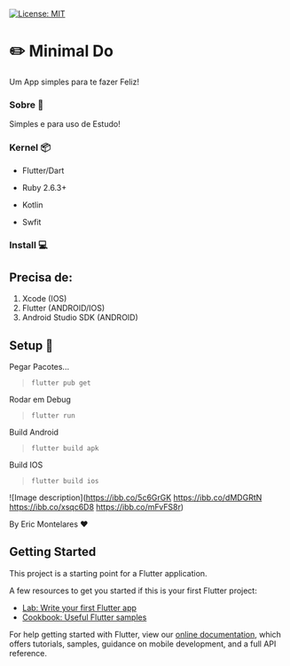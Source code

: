 [![License: MIT](https://img.shields.io/badge/License-MIT-yellow.svg)](https://opensource.org/licenses/MIT)

#  :pencil2:  Minimal Do
Um App simples para te fazer Feliz!

<h3> Sobre 📃</h3>

Simples e para uso de Estudo!

<h3> Kernel 📦</h3>

- Flutter/Dart

- Ruby 2.6.3+ 
- Kotlin
- Swfit


<h3> Install 💻</h3>

## Precisa de:
1. Xcode (IOS)
2. Flutter (ANDROID/IOS)
3. Android Studio SDK (ANDROID)

## Setup 🔧
Pegar Pacotes...
> ```flutter pub get```

Rodar em Debug 
> ```flutter run```

Build Android 
> ```flutter build apk```

Build IOS 
> ```flutter build ios```

![Image description](https://ibb.co/5c6GrGK
https://ibb.co/dMDGRtN
https://ibb.co/xsqc6D8
https://ibb.co/mFvFS8r)

By Eric Montelares ❤️



## Getting Started

This project is a starting point for a Flutter application.

A few resources to get you started if this is your first Flutter project:

- [Lab: Write your first Flutter app](https://flutter.dev/docs/get-started/codelab)
- [Cookbook: Useful Flutter samples](https://flutter.dev/docs/cookbook)

For help getting started with Flutter, view our
[online documentation](https://flutter.dev/docs), which offers tutorials,
samples, guidance on mobile development, and a full API reference.

